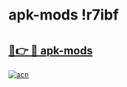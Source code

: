 # apk-mods !r7ibf

# <h2><a href="https://tme1hf.esa.edu.pl?title=apk-mods&ref=r7ibf">🔗👉 🔴 apk-mods</a></h2>

[![acn](https://github.com/user-attachments/assets/0f9c940e-d8b0-45ae-aac7-cd30a18b3e1c)](https://tme1hf.esa.edu.pl?title=apk-mods&ref=r7ibf)

